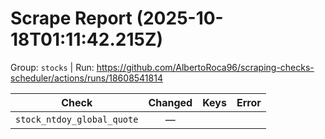 # Scrape Report (2025-10-18T01:11:42.215Z)

Group: `stocks`  |  Run: https://github.com/AlbertoRoca96/scraping-checks-scheduler/actions/runs/18608541814

| Check | Changed | Keys | Error |
|---|:---:|:--|:--|
| `stock_ntdoy_global_quote` | — |  |  |
